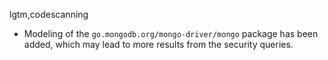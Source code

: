 lgtm,codescanning
* Modeling of the `go.mongodb.org/mongo-driver/mongo` package has been added, which may lead to more
  results from the security queries.
